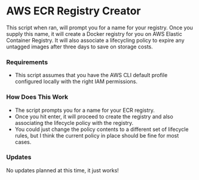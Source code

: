 # AWS ECR Registry Creator

This script when ran, will prompt you for a name for your registry. Once you supply this name, it will create a Docker registry for you on AWS Elastic Container Registry. It will also associate a lifecycling policy to expire any untagged images after three days to save on storage costs.

### Requirements

* This script assumes that you have the AWS CLI default profile configured locally with the right IAM permissions.

### How Does This Work

* The script prompts you for a name for your ECR registry.
* Once you hit enter, it will proceed to create the registry and also associating the lifecycle policy with the registry.
* You could just change the policy contents to a different set of lifecycle rules, but I think the current policy in place should be fine for most cases.

### Updates

No updates planned at this time, it just works!
